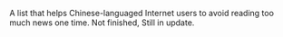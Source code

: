 A list that helps Chinese-languaged Internet users to avoid reading too much news one time.
Not finished, Still in update.